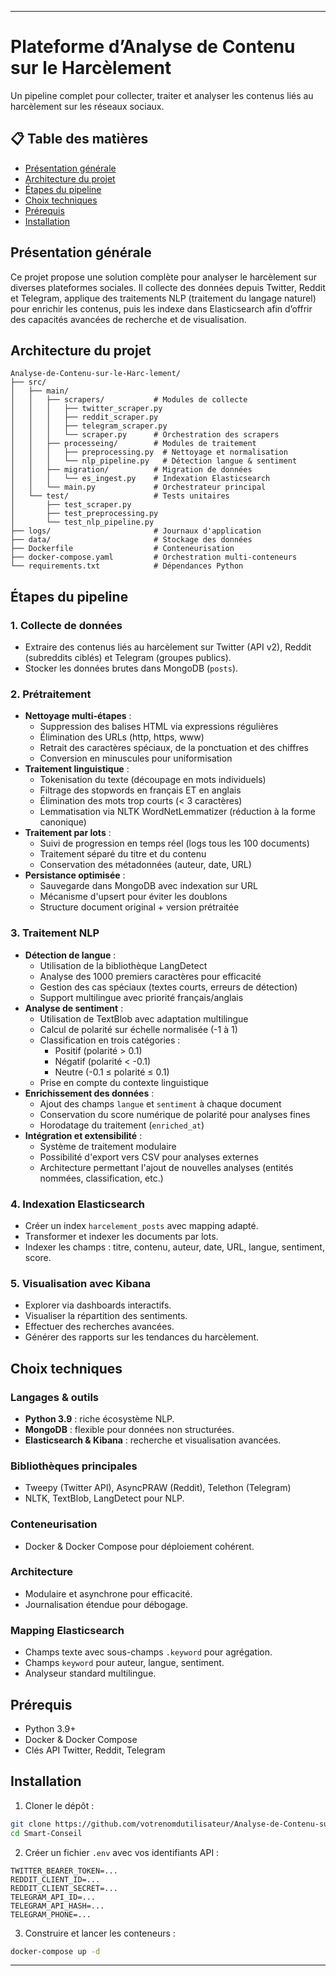 
---

# Plateforme d’Analyse de Contenu sur le Harcèlement

Un pipeline complet pour collecter, traiter et analyser les contenus liés au harcèlement sur les réseaux sociaux.

## 📋 Table des matières

* [Présentation générale](#présentation-générale)
* [Architecture du projet](#architecture-du-projet)
* [Étapes du pipeline](#étapes-du-pipeline)
* [Choix techniques](#choix-techniques)
* [Prérequis](#prérequis)
* [Installation](#installation)

## Présentation générale

Ce projet propose une solution complète pour analyser le harcèlement sur diverses plateformes sociales. Il collecte des données depuis Twitter, Reddit et Telegram, applique des traitements NLP (traitement du langage naturel) pour enrichir les contenus, puis les indexe dans Elasticsearch afin d’offrir des capacités avancées de recherche et de visualisation.

## Architecture du projet

```
Analyse-de-Contenu-sur-le-Harc-lement/
├── src/
│   ├── main/
│   │   ├── scrapers/           # Modules de collecte
│   │   │   ├── twitter_scraper.py
│   │   │   ├── reddit_scraper.py
│   │   │   ├── telegram_scraper.py
│   │   │   └── scraper.py      # Orchestration des scrapers
│   │   ├── processeing/        # Modules de traitement
│   │   │   ├── preprocessing.py  # Nettoyage et normalisation
│   │   │   └── nlp_pipeline.py   # Détection langue & sentiment
│   │   ├── migration/          # Migration de données
│   │   │   └── es_ingest.py    # Indexation Elasticsearch
│   │   └── main.py             # Orchestrateur principal
│   └── test/                   # Tests unitaires
│       ├── test_scraper.py
│       ├── test_preprocessing.py
│       └── test_nlp_pipeline.py
├── logs/                       # Journaux d'application
├── data/                       # Stockage des données
├── Dockerfile                  # Conteneurisation
├── docker-compose.yaml         # Orchestration multi-conteneurs
└── requirements.txt            # Dépendances Python
```

## Étapes du pipeline

### 1. Collecte de données

* Extraire des contenus liés au harcèlement sur Twitter (API v2), Reddit (subreddits ciblés) et Telegram (groupes publics).
* Stocker les données brutes dans MongoDB (`posts`).

### 2. Prétraitement

* **Nettoyage multi-étapes** :
  * Suppression des balises HTML via expressions régulières
  * Élimination des URLs (http, https, www)
  * Retrait des caractères spéciaux, de la ponctuation et des chiffres
  * Conversion en minuscules pour uniformisation
* **Traitement linguistique** :
  * Tokenisation du texte (découpage en mots individuels)
  * Filtrage des stopwords en français ET en anglais
  * Élimination des mots trop courts (< 3 caractères)
  * Lemmatisation via NLTK WordNetLemmatizer (réduction à la forme canonique)
* **Traitement par lots** :
  * Suivi de progression en temps réel (logs tous les 100 documents)
  * Traitement séparé du titre et du contenu
  * Conservation des métadonnées (auteur, date, URL)
* **Persistance optimisée** :
  * Sauvegarde dans MongoDB avec indexation sur URL
  * Mécanisme d'upsert pour éviter les doublons
  * Structure document original + version prétraitée

### 3. Traitement NLP

* **Détection de langue** :
  * Utilisation de la bibliothèque LangDetect
  * Analyse des 1000 premiers caractères pour efficacité
  * Gestion des cas spéciaux (textes courts, erreurs de détection)
  * Support multilingue avec priorité français/anglais
* **Analyse de sentiment** :
  * Utilisation de TextBlob avec adaptation multilingue
  * Calcul de polarité sur échelle normalisée (-1 à 1)
  * Classification en trois catégories :
    * Positif (polarité > 0.1)
    * Négatif (polarité < -0.1)
    * Neutre (-0.1 ≤ polarité ≤ 0.1)
  * Prise en compte du contexte linguistique
* **Enrichissement des données** :
  * Ajout des champs `langue` et `sentiment` à chaque document
  * Conservation du score numérique de polarité pour analyses fines
  * Horodatage du traitement (`enriched_at`)
* **Intégration et extensibilité** :
  * Système de traitement modulaire
  * Possibilité d'export vers CSV pour analyses externes
  * Architecture permettant l'ajout de nouvelles analyses (entités nommées, classification, etc.)

### 4. Indexation Elasticsearch

* Créer un index `harcelement_posts` avec mapping adapté.
* Transformer et indexer les documents par lots.
* Indexer les champs : titre, contenu, auteur, date, URL, langue, sentiment, score.

### 5. Visualisation avec Kibana

* Explorer via dashboards interactifs.
* Visualiser la répartition des sentiments.
* Effectuer des recherches avancées.
* Générer des rapports sur les tendances du harcèlement.

## Choix techniques

### Langages & outils

* **Python 3.9** : riche écosystème NLP.
* **MongoDB** : flexible pour données non structurées.
* **Elasticsearch & Kibana** : recherche et visualisation avancées.

### Bibliothèques principales

* Tweepy (Twitter API), AsyncPRAW (Reddit), Telethon (Telegram)
* NLTK, TextBlob, LangDetect pour NLP.

### Conteneurisation

* Docker & Docker Compose pour déploiement cohérent.

### Architecture

* Modulaire et asynchrone pour efficacité.
* Journalisation étendue pour débogage.

### Mapping Elasticsearch

* Champs texte avec sous-champs `.keyword` pour agrégation.
* Champs `keyword` pour auteur, langue, sentiment.
* Analyseur standard multilingue.

## Prérequis

* Python 3.9+
* Docker & Docker Compose
* Clés API Twitter, Reddit, Telegram

## Installation 

1. Cloner le dépôt :

```bash
git clone https://github.com/votrenomdutilisateur/Analyse-de-Contenu-sur-le-Harc-lement.git
cd Smart-Conseil
```

2. Créer un fichier `.env` avec vos identifiants API :

```
TWITTER_BEARER_TOKEN=...
REDDIT_CLIENT_ID=...
REDDIT_CLIENT_SECRET=...
TELEGRAM_API_ID=...
TELEGRAM_API_HASH=...
TELEGRAM_PHONE=...
```

3. Construire et lancer les conteneurs :

```bash
docker-compose up -d
```

---

